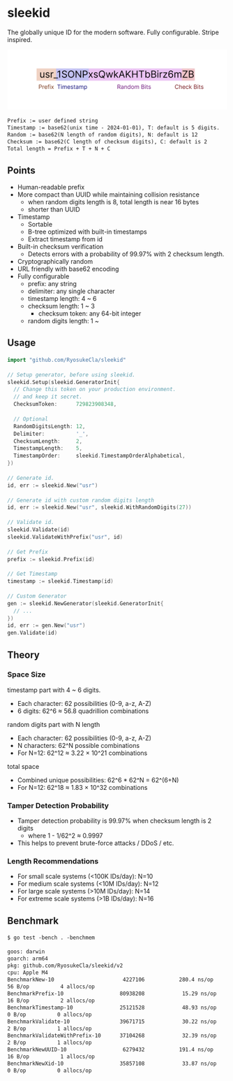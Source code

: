 # sleekid

The globally unique ID for the modern software. Fully configurable. Stripe inspired.

![id format](./id_format.png)

```
Prefix := user defined string
Timestamp := base62(unix time - 2024-01-01), T: default is 5 digits.
Random := base62(N length of random digits), N: default is 12
Checksum := base62(C length of checksum digits), C: default is 2
Total length = Prefix + T + N + C
```

## Points

- Human-readable prefix
- More compact than UUID while maintaining collision resistance
  - when random digits length is 8, total length is near 16 bytes
  - shorter than UUID
- Timestamp
  - Sortable
  - B-tree optimized with built-in timestamps
  - Extract timestamp from id
- Built-in checksum verification
  - Detects errors with a probability of 99.97% with 2 checksum length.
- Cryptographically random
- URL friendly with base62 encoding
- Fully configurable
  - prefix: any string
  - delimiter: any single character
  - timestamp length: 4 ~ 6
  - checksum length: 1 ~ 3
    - checksum token: any 64-bit integer
  - random digits length: 1 ~

## Usage

```go
import "github.com/RyosukeCla/sleekid"

// Setup generator, before using sleekid.
sleekid.Setup(sleekid.GeneratorInit{
  // Change this token on your production environment.
  // and keep it secret.
  ChecksumToken:      729823908348,

  // Optional
  RandomDigitsLength: 12,
  Delimiter:          '_',
  ChecksumLength:     2,
  TimestampLength:    5,
  TimestampOrder:     sleekid.TimestampOrderAlphabetical,
})

// Generate id.
id, err := sleekid.New("usr")

// Generate id with custom random digits length
id, err := sleekid.New("usr", sleekid.WithRandomDigits(27))

// Validate id.
sleekid.Validate(id)
sleekid.ValidateWithPrefix("usr", id)

// Get Prefix
prefix := sleekid.Prefix(id)

// Get Timestamp
timestamp := sleekid.Timestamp(id)

// Custom Generator
gen := sleekid.NewGenerator(sleekid.GeneratorInit{
  // ...
})
id, err := gen.New("usr")
gen.Validate(id)
```


## Theory

### Space Size

timestamp part with 4 ~ 6 digits.
- Each character: 62 possibilities (0-9, a-z, A-Z)
- 6 digits: 62^6 ≈ 56.8 quadrillion combinations


random digits part with N length

- Each character: 62 possibilities (0-9, a-z, A-Z)
- N characters: 62^N possible combinations
- For N=12: 62^12 ≈ 3.22 × 10^21 combinations

total space
- Combined unique possibilities: 62^6 * 62^N = 62^(6+N)
- For N=12: 62^18 ≈ 1.83 × 10^32 combinations

### Tamper Detection Probability

- Tamper detection probability is 99.97% when checksum length is 2 digits
  - where 1 - 1/62^2 ≈ 0.9997
- This helps to prevent brute-force attacks / DDoS / etc.

### Length Recommendations

- For small scale systems (<100K IDs/day): N=10
- For medium scale systems (<10M IDs/day): N=12
- For large scale systems (>10M IDs/day): N=14
- For extreme scale systems (>1B IDs/day): N=16

## Benchmark

```
$ go test -bench . -benchmem

goos: darwin
goarch: arm64
pkg: github.com/RyosukeCla/sleekid/v2
cpu: Apple M4
BenchmarkNew-10                   	 4227106	       280.4 ns/op	      56 B/op	       4 allocs/op
BenchmarkPrefix-10                	80938208	        15.29 ns/op	      16 B/op	       2 allocs/op
BenchmarkTimestamp-10             	25121528	        48.93 ns/op	       0 B/op	       0 allocs/op
BenchmarkValidate-10              	39671715	        30.22 ns/op	       2 B/op	       1 allocs/op
BenchmarkValidateWithPrefix-10    	37104268	        32.39 ns/op	       2 B/op	       1 allocs/op
BenchmarkNewUUID-10               	 6279432	       191.4 ns/op	      16 B/op	       1 allocs/op
BenchmarkNewXid-10                	35857108	        33.87 ns/op	       0 B/op	       0 allocs/op
```
